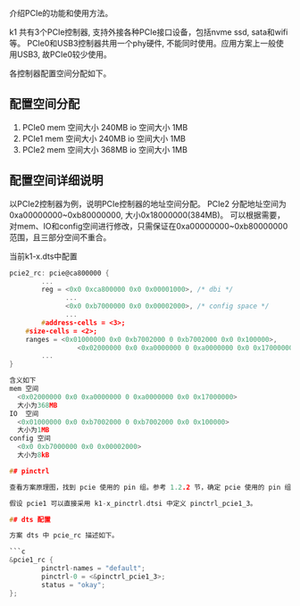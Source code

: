 介绍PCIe的功能和使用方法。

k1 共有3个PCIe控制器, 支持外接各种PCIe接口设备，包括nvme ssd, sata和wifi等。
PCIe0和USB3控制器共用一个phy硬件, 不能同时使用。应用方案上一般使用USB3, 故PCIe0较少使用。

各控制器配置空间分配如下。
## 配置空间分配
1. PCIe0
mem 空间大小  240MB
io  空间大小  1MB   
2. PCIe1
mem 空间大小  240MB
io  空间大小  1MB
3. PCIe2
mem 空间大小  368MB
io  空间大小  1MB

## 配置空间详细说明
以PCIe2控制器为例，说明PCIe控制器的地址空间分配。
PCIe2 分配地址空间为 0xa00000000~0xb80000000, 大小0x18000000(384MB)。
可以根据需要，对mem、IO和config空间进行修改，只需保证在0xa00000000~0xb80000000范围，且三部分空间不重合。

当前k1-x.dts中配置
```c
pcie2_rc: pcie@ca800000 {
        ...
        reg = <0x0 0xca800000 0x0 0x00001000>, /* dbi */
              ...
              <0x0 0xb7000000 0x0 0x00002000>, /* config space */
              ...
        #address-cells = <3>;
	#size-cells = <2>;
	ranges = <0x01000000 0x0 0xb7002000 0 0xb7002000 0x0 0x100000>,
                 <0x02000000 0x0 0xa0000000 0 0xa0000000 0x0 0x17000000>;
        ...
}

含义如下
mem 空间 
  <0x02000000 0x0 0xa0000000 0 0xa0000000 0x0 0x17000000>
  大小为368MB
IO  空间
  <0x01000000 0x0 0xb7002000 0 0xb7002000 0x0 0x100000>
  大小为1MB
config 空间
  <0x0 0xb7000000 0x0 0x00002000>
  大小为8kB

## pinctrl

查看方案原理图，找到 pcie 使用的 pin 组。参考 1.2.2 节，确定 pcie 使用的 pin 组。

假设 pcie1 可以直接采用 k1-x_pinctrl.dtsi 中定义 pinctrl_pcie1_3。

## dts 配置

方案 dts 中 pcie_rc 描述如下。

```c
&pcie1_rc {
        pinctrl-names = "default";
        pinctrl-0 = <&pinctrl_pcie1_3>;
        status = "okay";
};
```

